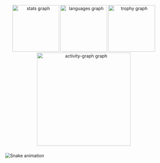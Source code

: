 <div align="center">
  <img src="https://github-readme-stats.vercel.app/api?username=ashuniant&hide_title=false&hide_rank=false&show_icons=true&include_all_commits=true&count_private=true&disable_animations=false&theme=dracula&locale=en&hide_border=false&order=1" height="150" alt="stats graph"  />
  <img src="https://github-readme-stats.vercel.app/api/top-langs?username=ashuniant&locale=en&hide_title=false&layout=compact&card_width=320&langs_count=5&theme=dracula&hide_border=false&order=2" height="150" alt="languages graph"  />
  <img src="https://github-profile-trophy.vercel.app?username=ashuniant&theme=dracula&column=-1&row=1&margin-w=8&margin-h=8&no-bg=false&no-frame=false&order=4" height="150" alt="trophy graph"  />
  <img src="https://github-readme-activity-graph.vercel.app/graph?username=ashuniant&radius=16&theme=react&area=true&order=5" height="300" alt="activity-graph graph"  />
</div>

###

<img src="https://raw.githubusercontent.com/ashuniant/ashuniant/output/snake.svg" alt="Snake animation" />

###
